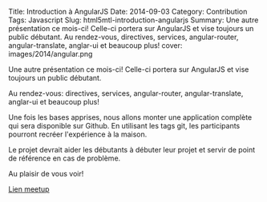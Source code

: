 Title:  Introduction à AngularJS
Date: 2014-09-03
Category: Contribution
Tags: Javascript
Slug: html5mtl-introduction-angularjs
Summary: Une autre présentation ce mois-ci! Celle-ci portera sur AngularJS et vise toujours un public débutant. Au rendez-vous, directives, services, angular-router, angular-translate, anglar-ui et beaucoup plus!
cover: images/2014/angular.png

Une autre présentation ce mois-ci! Celle-ci portera sur AngularJS et vise toujours un public débutant.

Au rendez-vous: directives, services, angular-router, angular-translate, anglar-ui et beaucoup plus!

Une fois les bases apprises, nous allons monter une application complète qui sera disponible sur Github. En utilisant les tags git, les participants pourront recréer l'expérience à la maison. 

Le projet devrait aider les débutants à débuter leur projet et servir de point de référence en cas de problème.

Au plaisir de vous voir!

[Lien meetup](http://www.meetup.com/HTML5mtl/events/203061962/)
